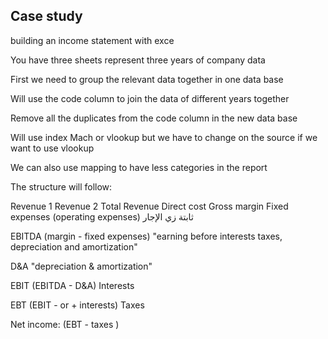 ## Case study
building an income statement with exce


You have three sheets represent three years of company data 
 
First we need to group the relevant data together in one data base

Will use the code column to join the data of different years together

Remove all the duplicates from the code column in the new data base 

Will use index Mach or vlookup but we have to change on the source if we want to use vlookup 

We can also use mapping to have less categories in the report

The structure will follow:
 

Revenue 1
Revenue 2
Total Revenue
Direct cost 
Gross margin
Fixed expenses (operating expenses) ثابتة زي الإجار 

EBITDA   (margin - fixed expenses)
"earning before interests taxes, depreciation and amortization"

D&A 
"depreciation & amortization"
 
EBIT  (EBITDA - D&A)
Interests

EBT (EBIT - or + interests)
Taxes

Net income:  (EBT - taxes )
